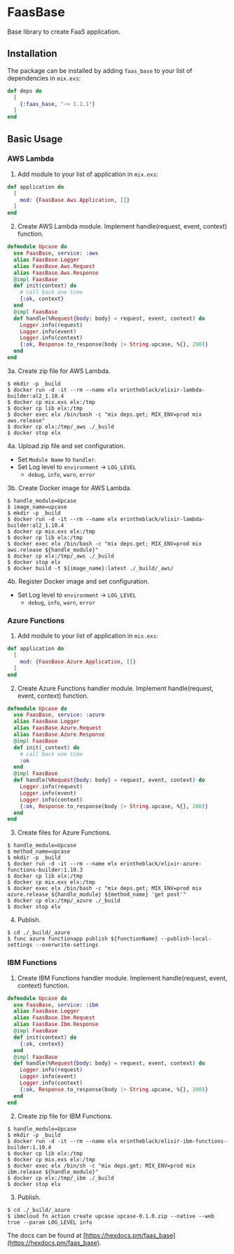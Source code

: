 # FaasBase

Base library to create FaaS application.

## Installation

The package can be installed by adding `faas_base` to your list of dependencies in `mix.exs`:

```elixir
def deps do
  [
    {:faas_base, "~> 1.1.1"}
  ]
end
```

## Basic Usage

### AWS Lambda

1. Add module to your list of application in `mix.exs`:

```elixir
def application do
  [
    mod: {FaasBase.Aws.Application, []}
  ]
end
```

2. Create AWS Lambda module. Implement handle(request, event, context) function.

```elixir
defmodule Upcase do
  use FaasBase, service: :aws
  alias FaasBase.Logger
  alias FaasBase.Aws.Request
  alias FaasBase.Aws.Response
  @impl FaasBase
  def init(context) do
    # call back one time
    {:ok, context}
  end
  @impl FaasBase
  def handle(%Request{body: body} = request, event, context) do
    Logger.info(request)
    Logger.info(event)
    Logger.info(context)
    {:ok, Response.to_response(body |> String.upcase, %{}, 200)}
  end
end
```

3a. Create zip file for AWS Lambda.

```
$ mkdir -p _build
$ docker run -d -it --rm --name elx erintheblack/elixir-lambda-builder:al2_1.10.4
$ docker cp mix.exs elx:/tmp
$ docker cp lib elx:/tmp
$ docker exec elx /bin/bash -c "mix deps.get; MIX_ENV=prod mix aws.release"
$ docker cp elx:/tmp/_aws ./_build
$ docker stop elx
```

4a. Upload zip file and set configuration.
- Set `Module Name` to `handler`.
- Set Log level to `environment` -> `LOG_LEVEL`
  - `debug`, `info`, `warn`, `error`

3b. Create Docker image for AWS Lambda.

```
$ handle_module=Upcase
$ image_name=upcase
$ mkdir -p _build
$ docker run -d -it --rm --name elx erintheblack/elixir-lambda-builder:al2_1.10.4
$ docker cp mix.exs elx:/tmp
$ docker cp lib elx:/tmp
$ docker exec elx /bin/bash -c "mix deps.get; MIX_ENV=prod mix aws.release ${handle_module}"
$ docker cp elx:/tmp/_aws ./_build
$ docker stop elx
$ docker build -t ${image_name}:latest ./_build/_aws/
```

4b. Register Docker image and set configuration.
- Set Log level to `environment` -> `LOG_LEVEL`
  - `debug`, `info`, `warn`, `error`

### Azure Functions

1. Add module to your list of application in `mix.exs`:

```elixir
def application do
  [
    mod: {FaasBase.Azure.Application, []}
  ]
end
```

2. Create Azure Functions handler module. Implement handle(request, event, context) function.

```elixir
defmodule Upcase do
  use FaasBase, service: :azure
  alias FaasBase.Logger
  alias FaasBase.Azure.Request
  alias FaasBase.Azure.Response
  @impl FaasBase
  def init(_context) do
    # call back one time
    :ok
  end
  @impl FaasBase
  def handle(%Request{body: body} = request, event, context) do
    Logger.info(request)
    Logger.info(event)
    Logger.info(context)
    {:ok, Response.to_response(body |> String.upcase, %{}, 200)}
  end
end
```

3. Create files for Azure Functions.

```
$ handle_module=Upcase
$ method_name=upcase
$ mkdir -p _build
$ docker run -d -it --rm --name elx erintheblack/elixir-azure-functions-builder:1.10.3
$ docker cp lib elx:/tmp
$ docker cp mix.exs elx:/tmp
$ docker exec elx /bin/bash -c "mix deps.get; MIX_ENV=prod mix azure.release ${handle_module} ${method_name} 'get post'"
$ docker cp elx:/tmp/_azure ./_build
$ docker stop elx
```

4. Publish.

```
$ cd ./_build/_azure
$ func azure functionapp publish ${functionName} --publish-local-settings --overwrite-settings
```

### IBM Functions

1. Create IBM Functions handler module. Implement handle(request, event, context) function.

```elixir
defmodule Upcase do
  use FaasBase, service: :ibm
  alias FaasBase.Logger
  alias FaasBase.Ibm.Request
  alias FaasBase.Ibm.Response
  @impl FaasBase
  def init(context) do
    {:ok, context}
  end
  @impl FaasBase
  def handle(%Request{body: body} = request, event, context) do
    Logger.info(request)
    Logger.info(event)
    Logger.info(context)
    {:ok, Response.to_response(body |> String.upcase, %{}, 200)}
  end
end
```

2. Create zip file for IBM Functions.

```
$ handle_module=Upcase
$ mkdir -p _build
$ docker run -d -it --rm --name elx erintheblack/elixir-ibm-functions-builder:1.10.4
$ docker cp lib elx:/tmp
$ docker cp mix.exs elx:/tmp
$ docker exec elx /bin/sh -c "mix deps.get; MIX_ENV=prod mix ibm.release ${handle_module}"
$ docker cp elx:/tmp/_ibm ./_build
$ docker stop elx
```

3. Publish.

```
$ cd ./_build/_azure
$ ibmcloud fn action create upcase upcase-0.1.0.zip --native --web true --param LOG_LEVEL info
```


The docs can be found at [https://hexdocs.pm/faas_base](https://hexdocs.pm/faas_base).
